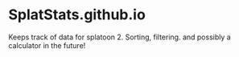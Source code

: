 # SplatStats.github.io
Keeps track of data for splatoon 2. Sorting, filtering. and possibly a calculator in the future!
